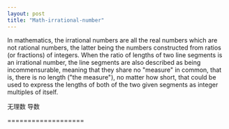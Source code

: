 ```yaml
---
layout: post
title: "Math-irrational-number"
---
```


In mathematics, the irrational numbers are all the real numbers which are not rational numbers, 
the latter being the numbers constructed from ratios (or fractions) of integers. 
When the ratio of lengths of two line segments is an irrational number, the line segments are also described as being incommensurable, 
meaning that they share no "measure" in common, that is, there is no length ("the measure"), no matter how short, 
that could be used to express the lengths of both of the two given segments as integer multiples of itself.

无理数 
导数

===================